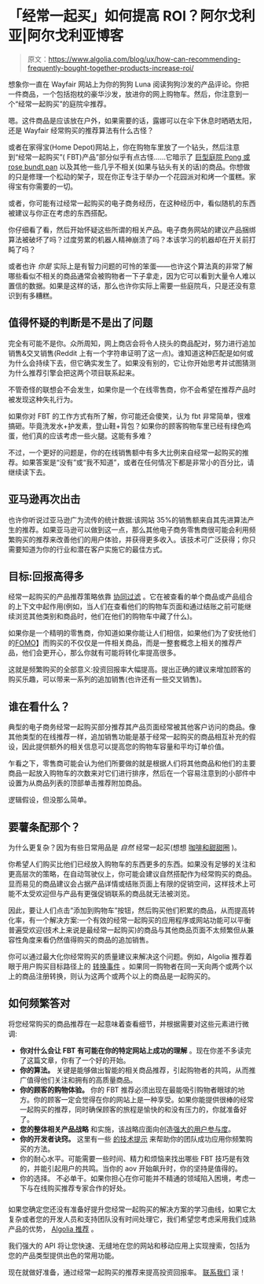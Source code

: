 # 「经常一起买」如何提高 ROI？阿尔戈利亚|阿尔戈利亚博客

> 原文：<https://www.algolia.com/blog/ux/how-can-recommending-frequently-bought-together-products-increase-roi/>

想象你一直在 Wayfair 网站上为你的狗狗 Luna 阅读狗狗沙发的产品评论。你把一件商品，一个包括抱枕的豪华沙发，放进你的网上购物车。然后，你注意到一个“经常一起购买”的庭院伞推荐。

嗯。这件商品是应该放在户外，如果需要的话，露娜可以在伞下休息时晒晒太阳，还是 Wayfair 经常购买的推荐算法有什么古怪？

或者在家得宝(Home Depot)网站上，你在购物车里放了一个钻头，然后注意到“经常一起购买”( FBT)产品”部分似乎有点古怪……它暗示了 [巨型庭院 Pong 或 rose bundt pan](https://www.familyhandyman.com/list/20-weird-things-buy-home-depot/) 以及其他一些几乎不相关(如果与钻头有关的话)的商品。你想做的只是修理一个松动的架子，现在你正专注于举办一个花园派对和烤一个蛋糕。家得宝有你需要的一切。

或者，你可能有过经常一起购买的电子商务经历，在这种经历中，看似随机的东西被建议与你正在考虑的东西搭配。

你仔细看了看，然后开始怀疑这些所谓的相关产品。电子商务网站的建议产品捆绑算法被破坏了吗？过度劳累的机器人精神崩溃了吗？本该学习的机器却在开关前打盹了吗？

或者也许 *你是* 实际上是有智力问题的可怜的笨蛋——也许这个算法真的非常了解哪些看似不相关的商品通常会被购物者一下子拿走，因为它可以看到大量令人难以置信的数据。如果是这样的话，那么也许你实际上需要一些庭院乓，只是还没有意识到有多糟糕。

## [](#questionable-judgment-isn%e2%80%99t-out-of-the-question)值得怀疑的判断是不是出了问题

完全有可能不是你。众所周知，网上商店会将令人挠头的商品配对，努力进行追加销售&交叉销售(Reddit 上有一个字符串证明了这一点)。谁知道这种匹配是如何或为什么会持续下去，但它确实发生了。如果没有别的，它让你开始思考并试图猜测为什么推荐引擎会把这两个项目联系起来。

不管奇怪的联想会不会发生，如果你是一个在线零售商，你不会希望在推荐产品时被发现这种失礼行为。

如果你对 FBT 的工作方式有所了解，你可能还会傻笑，认为 fbt 非常简单，很难搞砸。毕竟洗发水+护发素，登山鞋+背包？如果你的顾客购物车里已经有绿色鸡蛋，他们真的应该考虑一些火腿。这能有多难？

不过，一个更好的问题是，你的在线销售额中有多大比例来自经常一起购买的推荐。如果答案是“没有”或“我不知道”，或者在任何情况下都是非常小的百分比，请继续读下去。

## [](#amazon-strikes-again)亚马逊再次出击

也许你听说过亚马逊广为流传的统计数据:该网站 35%的销售额来自其先进算法产生的推荐。如果亚马逊可以做到这一点，那么其他电子商务零售商很可能会利用频繁购买的推荐来改善他们的用户体验，并获得更多收入。该技术可广泛获得；你只需要知道为你的行业和潜在客户实施它的最佳方式。

## [](#the-goal-much-higher-returns)目标:回报高得多

经常一起购买的产品推荐策略依靠 [协同过滤](https://www.algolia.com/blog/product/what-is-a-recommender-system-recommendation-engine/) 。它在被查看的单个商品或产品组合的上下文中起作用(例如，当人们在查看他们的购物车页面和通过结账之前可能继续浏览其他类别和商品时，他们在他们的购物车中藏了什么)。

如果你是一个精明的零售商，你知道如果你能让人们相信，如果他们为了安抚他们的[FOMO](https://www.merriam-webster.com/dictionary/FOMO)】而购买的不仅仅是一件相关商品，而是一整套概念上相关的推荐产品，他们会更开心，那么你就有可能将转化率提高很多。

这就是频繁购买的全部意义:投资回报率大幅提高。提出正确的建议来增加顾客的购买乐趣，可以带来一系列的追加销售(也许还有一些交叉销售)。

## [](#who%e2%80%99s-looking-at-what)谁在看什么？

典型的电子商务经常一起购买部分推荐其产品页面经常被其他客户访问的商品。像其他类型的在线推荐一样，追加销售功能是基于经常一起购买的商品相互补充的假设，因此提供额外的相关信息可以提高您的购物车容量和平均订单价值。

乍看之下，零售商可能会认为他们所要做的就是根据人们将其他商品和他们的主要商品一起放入购物车的次数来对它们进行排序，然后在一个容易注意到的小部件中设置为从商品列表的顶部单击推荐附加商品。

逻辑假设，但没那么简单。

## [](#want-fries-with-that)要薯条配那个？

为什么更复杂？因为有些日常用品是 *自然* 经常一起买(想想 [咖啡和甜甜圈](https://nrsplus.com/blog/products-purchased-together/) )。

你希望人们购买比他们已经放入购物车的东西更多的东西。如果没有足够的关注和更高层次的策略，在自动驾驶仪上，你可能会建议自然搭配作为经常购买的商品。显而易见的商品建议会占据产品详情或结账页面上有限的促销空间，这样技术上可能不太受欢迎但与产品有更强促销联系的商品就无法被浏览。

因此，要让人们点击“添加到购物车”按钮，然后购买他们积累的商品，从而提高转化率，有一个解决方案:一个有效的经常一起购买的应用程序或网站功能可以平衡普遍受欢迎(技术上来说是最经常一起购买)的商品与其他商品页面不太频繁但从兼容性角度来看仍然值得购买的商品的追加销售。

你可以通过最大化你经常购买的质量建议来解决这个问题。例如，Algolia 推荐着眼于用户购买目标路径上的 [转换事件](https://www.algolia.com/doc/guides/sending-events/getting-started/) 。如果同一购物者在同一天向两个或两个以上的商品注册转换，则认为这两个或两个以上的商品是一起购买的。

## [](#how-to-frequently-get-it-right)如何频繁答对

将您经常购买的商品推荐在一起意味着查看细节，并根据需要对这些元素进行微调:

*   **你对什么会让 FBT 有可能在你的特定网站上成功的理解** 。现在你差不多读完了这篇文章，你有了一个好的开始。
*   **你的算法。** 关键是能够做出智能的相关商品推荐，引起购物者的共鸣，从而推广值得他们关注和拥有的高质量商品。
*   **你的顾客的购物体验。** 你的 FBT 推荐必须出现在最能吸引购物者眼球的地方。你的顾客一定会觉得在你的网站上是一种享受。如果你能提供很棒的经常一起购买的推荐，同时确保顾客的旅程是愉快的和没有压力的，你就准备好了。
*   **您的整体相关产品战略** 和实施，该战略应面向创造[强大的用户参与度](https://www.algolia.com/blog/ux/how-related-content-recommendations-keep-users-engaged/)。
*   **你的开发者诀窍。** 这里有一些 [的技术提示](https://www.algolia.com/doc/api-reference/api-methods/get-frequently-bought-together/) 来帮助你的团队成功应用你频繁购买的方法。
*   你的耐心水平。可能需要一些时间、精力和烦恼来找出哪些 FBT 技巧是有效的，并能引起用户的共鸣。当你的 aov 开始飙升时，你的坚持是值得的。
*   你的选择。 不必单干。如果你担心在你可能并不精通的领域陷入困境，考虑一下与在线购买推荐专家合作的好处。

### [](#frequently-good-together-algolia-and-online-retailers)

如果您确定您还没有准备好提升您经常一起购买的解决方案的学习曲线，如果它太复杂或者您的开发人员和支持团队没有时间处理它，我们希望您考虑采用我们成熟产品的优势， [Algolia 推荐](https://www.algolia.com/products/recommendations/) 。

我们强大的 API 将让您快速、无缝地在您的网站和移动应用上实现搜索，包括为您的产品类型提供出色的常用功能。

现在就做好准备，通过经常一起购买的推荐来提高投资回报率。 [联系我们](https://www.algolia.com/contactus/) 滚！